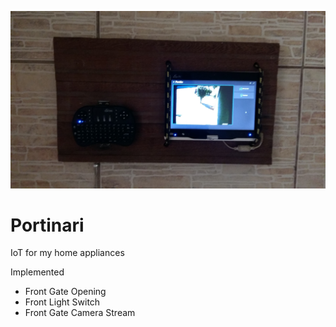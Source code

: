 <p align="center">
  <img src="https://github.com/pedromalta/PortinariPhotos/raw/master/Central%20Client/20170830_141748.jpg" alt="Central Command Center for Portinari."/>
</p>

# Portinari
IoT for my home appliances

Implemented
- Front Gate Opening
- Front Light Switch
- Front Gate Camera Stream
